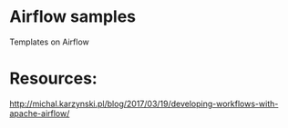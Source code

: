 # Airflow samples

Templates on Airflow

# Resources:
http://michal.karzynski.pl/blog/2017/03/19/developing-workflows-with-apache-airflow/